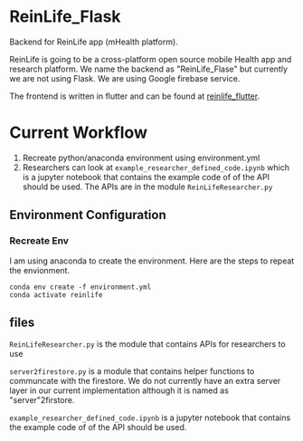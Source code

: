 
# ReinLife_Flask
 Backend for ReinLife app (mHealth platform).

 ReinLife is going to be a cross-platform open source mobile Health app and research platform.
 We name the backend as "ReinLife_Flase" but currently we are not using Flask. We are using Google firebase service.
 
 The frontend is written in flutter and can be found at [reinlife_flutter](https://github.com/ReinLife-AC297r/reinlife_flutter).

# Current Workflow
1. Recreate python/anaconda environment using environment.yml
2. Researchers can look at `example_researcher_defined_code.ipynb` which is a jupyter notebook that contains the example code of of the API should be used. The APIs are in the module `ReinLifeResearcher.py`


## Environment Configuration
<!--
### Create Envionement
 conda activate relearnlife
 conda install flask requests
### Save Env
 conda env export > environment.yml)
-->
### Recreate Env
I am using anaconda to create the environment. Here are the steps to repeat the envionment.
```
conda env create -f environment.yml
conda activate reinlife
```
## files
`ReinLifeResearcher.py` is the module that contains APIs for researchers to use

`server2firestore.py` is a module that contains helper functions to communcate with the firestore. We do not currently have an extra server layer in our current implementation although it is named as "server"2firstore.

`example_researcher_defined_code.ipynb` is a jupyter notebook that contains the example code of of the API should be used.

